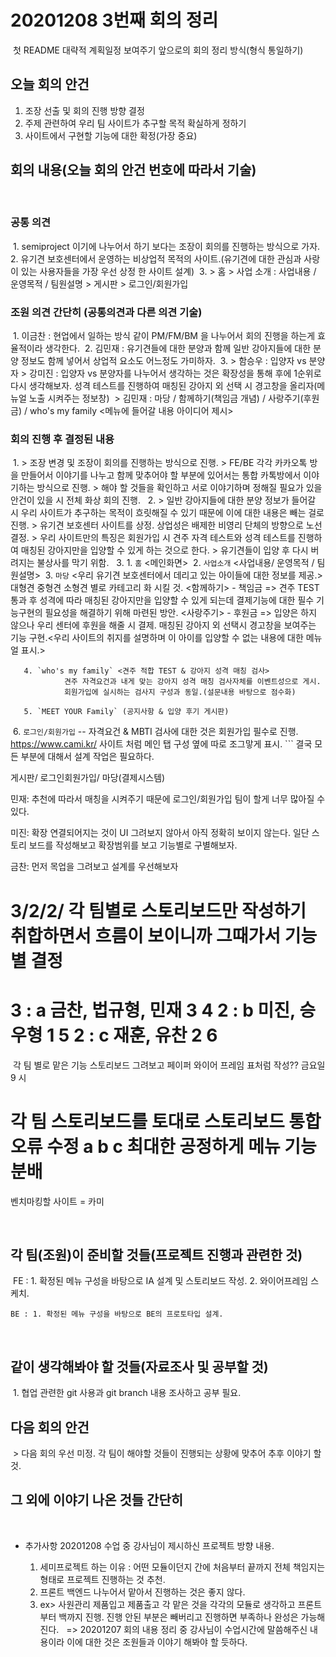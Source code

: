 # 20201208 3번째 회의 정리
​
첫 README 대략적 계획일정 보여주기 
앞으로의 회의 정리 방식(형식 통일하기)
​
## 오늘 회의 안건
 1. 조장 선출 및 회의 진행 방향 결정
 2. 주제 관련하여 우리 팀 사이트가 추구할 목적 확실하게 정하기
 3. 사이트에서 구현할 기능에 대한 확정(가장 중요) 
​
​
## 회의 내용(오늘 회의 안건 번호에 따라서 기술)
​
 ### 공통 의견
​
    1. semiproject 이기에 나누어서 하기 보다는 조장이 회의를 진행하는 방식으로 가자. 
​
    2. 유기견 보호센터에서 운영하는 비상업적 목적의 사이트.(유기견에 대한 관심과 사랑이 있는 사용자들을 가장 우선 상정 한 사이트 설계)
​
    3. > 홈
       > 사업 소개 : 사업내용 / 운영목적 / 팀원설명
       > 게시판
       > 로그인/회원가입 
​
​
 ### 조원 의견 간단히 (공통의견과 다른 의견 기술)
​
    1. 이금찬 : 현업에서 일하는 방식 같이 PM/FM/BM 을 나누어서 회의 진행을 하는게 효율적이라 생각한다.
​
    2. 김민재 : 유기견들에 대한 분양과 함께 일반 강아지들에 대한 분양 정보도 함께 넣어서 상업적 요소도 어느정도 가미하자.
​
    3. 
      > 함승우 : 입양자 vs 분양자 
      > 강미진 : 입양자 vs 분양자를 나누어서 생각하는 것은 확장성을 통해 후에 1순위로 다시 생각해보자.
                 성격 테스트를 진행하여 매칭된 강아지 외 선택 시 경고창을 올리자(메뉴얼 노출 시켜주는 정보창) 
​
      > 김민재 : 마당 / 함께하기(책임금 개념) / 사랑주기(후원금)  / who's my family <메뉴에 들어갈 내용 아이디어 제시>
​
​
 ### 회의 진행 후 결정된 내용
​
    1. > 조장 변경 및 조장이 회의를 진행하는 방식으로 진행. 
       > FE/BE 각각 카카오톡 방을 만들어서 이야기를 나누고 함께 맞추어야 할 부분에 있어서는 통합 카톡방에서 이야기하는 방식으로 진행. 
       > 해야 할 것들을 확인하고 서로 이야기하며 정해질 필요가 있을 안건이 있을 시 전체 화상 회의 진행.
​
​
    2. > 일반 강아지들에 대한 분양 정보가 들어갈 시 우리 사이트가 추구하는 목적이 흐릿해질 수 있기 때문에 이에 대한 내용은 빼는 걸로 진행.
       > 유기견 보호센터 사이트를 상정. 상업성은 배제한 비영리 단체의 방향으로 노선 결정.
       > 우리 사이트만의 특징은 회원가입 시 견주 자격 테스트와 성격 테스트를 진행하여 매칭된 강아지만을 입양할 수 있게 하는 것으로 한다.
       > 유기견들이 입양 후 다시 버려지는 불상사를 막기 위함.
​
​
    3. 
       1. `홈` <메인화면>
​
       2. `사업소개` <사업내용/ 운영목적 / 팀원설명>
​
       3. `마당`  <우리 유기견 보호센터에서 데리고 있는 아이들에 대한 정보를 제공.>
                대형견 중형견 소형견 별로 카테고리 화 시킬 것.
                <함께하기> - 책임금 => 견주 TEST 통과 후 성격에 따라 매칭된 강아지만을 입양할 수 있게 되는데 결제기능에 대한 필수 기능구현의 필요성을 해결하기 위해 마련된 방안.
                <사랑주기> - 후원금 => 입양은 하지 않으나 우리 센터에 후원을 해줄 시 결제. 
                매칭된 강아지 외 선택시 경고창을 보여주는 기능 구현.<우리 사이트의 취지를 설명하며 이 아이를 입양할 수 없는 내용에 대한 메뉴얼 표시.>
 
       4. `who's my family` <견주 적합 TEST & 강아지 성격 매칭 검사>
                견주 자격요건과 내게 맞는 강아지 성격 매칭 검사자체를 이벤트성으로 게시. 
                회원가입에 실시하는 검사지 구성과 동일.(설문내용 바탕으로 점수화) 
                   
       5. `MEET YOUR Family` (공지사항 & 입양 후기 게시판)
​
       6. `로그인/회원가입`  -- 자격요건 & MBTI 검사에 대한 것은 회원가입 필수로 진행.
                <https://www.cami.kr/> 사이트 처럼 메인 탭 구성 옆에 따로 조그맣게 표시.
​```
결국 모든 부분에 대해서 설계 작업은 필요하다.

게시판/ 로그인회원가입/ 마당(결제시스템)

민재: 추천에 따라서 매칭을 시켜주기 때문에 로그인/회원가입 팀이 할게 너무 많아질 수 있다.
        
미진: 확장 연결되어지는 것이 UI 그려보지 않아서 아직 정확히 보이지 않는다. 일단 스토리 보드를 작성해보고 확장범위를 보고 기능별로 구별해보자.

금찬: 먼저 목업을 그려보고 설계를 우선해보자

3/2/2/ 각 팀별로 스토리보드만 작성하기
취합하면서 흐름이 보이니까 그때가서 기능별 결정
=================================================
3 : a 금찬, 법규형, 민재 3 4 
2 : b 미진, 승우형   1 5
2 : c 재훈, 유찬  2 6
=================================================
​
각 팀 별로 맡은 기능 스토리보드 그려보고 페이퍼 와이어 프레임
표처럼 작성??
금요일 9 시 

각 팀 스토리보드를 토대로 스토리보드 통합 오류 수정
a b c 최대한 공정하게 메뉴 기능 분배
=======================================
벤치마킹할 사이트 = 카미

















​
## 각 팀(조원)이 준비할 것들(프로젝트 진행과 관련한 것)
​
    FE : 1. 확정된 메뉴 구성을 바탕으로 IA 설계 및 스토리보드 작성.
         2. 와이어프레임 스케치.
          
    BE : 1. 확정된 메뉴 구성을 바탕으로 BE의 프로토타입 설계.
​
​
## 같이 생각해봐야 할 것들(자료조사 및 공부할 것)
​
    1. 협업 관련한 git 사용과 git branch 내용 조사하고 공부 필요.
​
​
## 다음 회의 안건
​
    > 다음 회의 우선 미정. 각 팀이 해야할 것들이 진행되는 상황에 맞추어 추후 이야기 할 것.
​
​
​
## 그 외에 이야기 나온 것들 간단히
​
 + 추가사항 20201208 수업 중 강사님이 제시하신 프로젝트 방향 내용.
  
    1. 세미프로젝트 하는 이유 : 어떤 모듈이던지 간에 처음부터 끝까지 전체 책임지는 형태로 프로젝트 진행하는 것 추천.
​
    2. 프론트 백엔드 나누어서 맡아서 진행하는 것은 좋지 않다.
​
    3. ex> 사원관리 제품입고 제품출고 각 맡은 것을 각각의 모듈로 생각하고 프론트부터 백까지 진행. 진행 안된 부분은 빼버리고 진행하면 부족하나 완성은 가능해진다.
​
​
  => 20201207 회의 내용 정리 중 강사님이 수업시간에 말씀해주신 내용이라 이에 대한 것은 조원들과 이야기 해봐야 할 듯하다. 